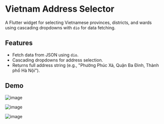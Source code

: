 # Vietnam Address Selector

A Flutter widget for selecting Vietnamese provinces, districts, and wards using cascading dropdowns with `dio` for data fetching.

## Features
- Fetch data from JSON using `dio`.
- Cascading dropdowns for address selection.
- Returns full address string (e.g., "Phường Phúc Xá, Quận Ba Đình, Thành phố Hà Nội").

## Demo

![image](https://github.com/user-attachments/assets/243a04a7-3cff-457e-9192-a679d3755f3b)

![image](https://github.com/user-attachments/assets/313541e4-ea1e-44d3-a442-397bf50caeed)


![image](https://github.com/user-attachments/assets/1173b44b-782c-4d92-9fe1-3ee4e4344efc)



